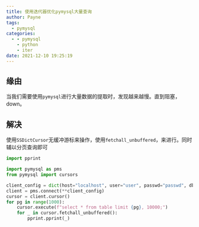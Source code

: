 ```yaml
---
title: 使用迭代器优化pymysql大量查询
author: Payne
tags:
  - pymysql
categories:
  - - pymysql
    - python
    - iter
date: 2021-12-10 19:25:19
---
```


## 缘由

当我们需要使用`pymysql`进行大量数据的提取时，发现越来越慢。直到阻塞，down。

## 解决

使用`SSDictCursor`无缓冲游标来操作，使用`fetchall_unbuffered`，来进行。同时辅以分页查询即可

```python
import pprint

import pymysql as pms
from pymysql import cursors

client_config = dict(host="localhost", user="user", passwd="passwd", db="db", charset="utf8mb4", cursorclass=pms.cursors.SSDictCursor)
client = pms.connect(**client_config)
cursor = client.cursor()
for pg in range(1000):
    cursor.execute(f"select * from table limit {pg}, 10000;")
    for _ in cursor.fetchall_unbuffered():
        pprint.pprint(_)
```

